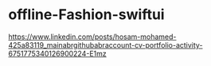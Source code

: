 # offline-Fashion-swiftui



https://www.linkedin.com/posts/hosam-mohamed-425a83119_mainabrgithubabraccount-cv-portfolio-activity-6751775340126900224-E1mz
